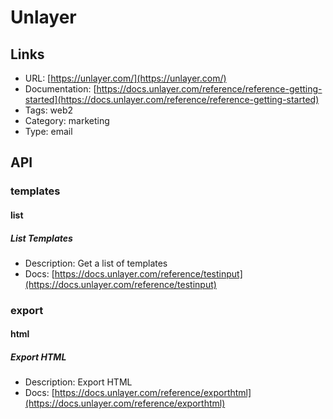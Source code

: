 # Unlayer

## Links

* URL: [https://unlayer.com/](https://unlayer.com/)
* Documentation: [https://docs.unlayer.com/reference/reference-getting-started](https://docs.unlayer.com/reference/reference-getting-started)
* Tags: web2
* Category: marketing
* Type: email

## API

### templates

#### list

##### List Templates

* Description: Get a list of templates
* Docs: [https://docs.unlayer.com/reference/testinput](https://docs.unlayer.com/reference/testinput)

### export

#### html

##### Export HTML

* Description: Export HTML
* Docs: [https://docs.unlayer.com/reference/exporthtml](https://docs.unlayer.com/reference/exporthtml)
